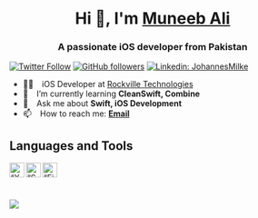 <h1 align="center"> Hi 👋, I'm <a href="https://muneebaliarshad.com">Muneeb Ali</a></h1>
<h3 align="center">A passionate iOS developer from Pakistan</h3>

[![Twitter Follow](https://img.shields.io/twitter/follow/MuneebAliArshad?color=1DA1F2&label=Followers&logo=twitter&style=for-the-badge)][twitter]
[![GitHub followers](https://img.shields.io/github/followers/Muneebaliarshad?logo=GitHub&style=for-the-badge)][github]
[![Linkedin: JohannesMilke](https://img.shields.io/badge/-CONNECT-blue?style=for-the-badge&logo=Linkedin&link=https://www.linkedin.com/in/muneeb-ali-arshad/)][linkedin]


- 👨‍💻 &ensp; iOS Developer at [Rockville Technologies][rockville]
- 🌱 &ensp; I’m currently learning **CleanSwift, Combine**
- 💬 &ensp; Ask me about **Swift, iOS Development**
- 📫 &ensp; How to reach me: [**Email**][email]


## Languages and Tools
<img align="left" alt=“Xcode” width="26px" src="https://www.vectorlogo.zone/logos/apple_xcode/apple_xcode-icon.svg" />
<img align="left" alt=“Swift” width="26px" src="https://www.vectorlogo.zone/logos/swift/swift-icon.svg" />
<img align="left" alt=“Firebase” width="26px" src="https://www.vectorlogo.zone/logos/firebase/firebase-icon.svg" />


<br/><br/><br/>

<img align='center' src="https://github-readme-stats.vercel.app/api?username=Muneebaliarshad&show_icons=true&theme=synthwave">


[website]: ttps://muneebaliarshad.com
[twitter]: https://twitter.com/intent/follow?original_referer=https%3A%2F%2Fgithub.com%MuneebAliArshad&screen_name=MuneebAliArshad
[linkedin]: https://linkedin.com/in/muneeb-ali-arshad
[github]: https://github.com/Muneebaliarshad
[rockville]: https://rockvilletech.com
[email]: mailto:ali.muneeb93@gmail.com
